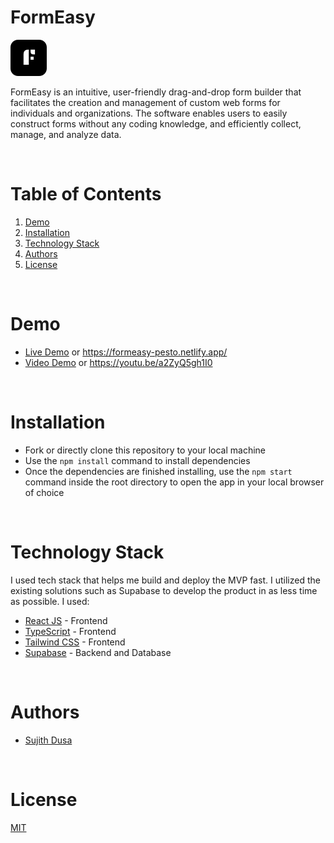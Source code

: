 # FormEasy

![FormEasy Logo](./public/Logo.svg)

FormEasy is an intuitive, user-friendly drag-and-drop form builder that facilitates the creation and
management of custom web forms for individuals and organizations. The software enables users to
easily construct forms without any coding knowledge, and efficiently collect, manage, and analyze data.

<br/>

# Table of Contents

1. [Demo](#demo)
2. [Installation](#installation)
3. [Technology Stack](#technology-stack)
4. [Authors](#authors)
5. [License](#license)

<br/>

# Demo

- [Live Demo](https://formeasy-pesto.netlify.app/) or https://formeasy-pesto.netlify.app/
- [Video Demo](https://youtu.be/a2ZyQ5gh1I0) or https://youtu.be/a2ZyQ5gh1I0

<br/>

# Installation

- Fork or directly clone this repository to your local machine
- Use the `npm install` command to install dependencies
- Once the dependencies are finished installing, use the `npm start` command inside the root directory to open the app in your local browser of choice

<br/>

# Technology Stack

I used tech stack that helps me build and deploy the MVP fast. I utilized the existing solutions such as Supabase to develop the product in as less time as possible. I used:

- [React JS](https://react.dev/) - Frontend
- [TypeScript](https://www.typescriptlang.org/) - Frontend
- [Tailwind CSS](https://tailwindcss.com/) - Frontend
- [Supabase](https://supabase.com/) - Backend and Database

<br/>

# Authors

- [Sujith Dusa](https://github.com/sujith8897)

<br/>

# License

[MIT](https://opensource.org/licenses/MIT)
